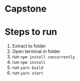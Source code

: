 # Capstone

# Steps to run
1. Extract to folder
2. Open terminal in folder
3. run `npm install concurrently`
4. run `npm install`
5. run `yarn build`
6. run `yarn start`